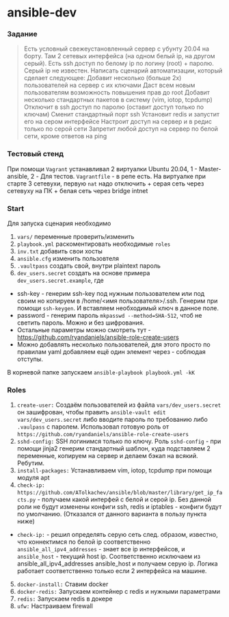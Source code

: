 # ansible-dev

### Задание

> Есть условный свежеустановленный сервер с убунту 20.04 на борту. Там 2 сетевых интерфейса (на одном белый ip, на другом серый). Есть ssh доступ по белому ip по логину (root) + паролю. Серый ip не известен. Написать сценарий автоматизации, который сделает следующее:
> Добавит несколько (больше 2х) пользователей на сервер с их ключами
> Даст всем новым пользователям возможность повышения прав до root
> Добавит несколько стандартных пакетов в систему (vim, iotop, tcpdump)
> Отключит в ssh доступ по паролю (оставит доступ только по ключам)
> Сменит стандартный порт ssh
> Установит redis и запустит его на сером интерфейсе
> Настроит доступ на сервер и в редис только по серой сети
> Запретит любой доступ на сервер по белой сети, кроме ответов на ping

### Тестовый стенд

При помощи `Vagrant` устанавливал 2 виртуалки Ubuntu 20.04, 1 - Master-ansible, 2 - Для тестов. `Vagrantfile` - в репе есть.
На виртуалке при старте 3 сетевухи, первую `nat` надо отключить + серая сеть через сетевуху на ПК + белая сеть через bridge intnet

### Start

Для запуска сценария необходимо
1) `vars/` переменные проверить/изменить
2) `playbook.yml` раскоментировать необходимые `roles`
3) `inv.txt` добавить свои хосты
4) `ansible.cfg` изменить пользовтеля
5) `.vaultpass` создать свой, внутри plaintext пароль
6) `dev_users.secret` создать на основе примера `dev_users.secret.example`, где 
* ssh-key - генерим ssh-key под нужным пользователем или под своим но копируем в /home/<имя пользователя>/.ssh. Генерим при помощи `ssh-keygen`. И вставляем необходимый ключ в данное поле.
* password - генерим пароль `mkpasswd --method=SHA-512`, чтоб не светить пароль. Можно и без шифрования.
* Остальные параметры можно смотреть тут - https://github.com/ryandaniels/ansible-role-create-users
* Можно добавлять несколько пользователей, для этого просто по правилам yaml добавляем ещё один элемент через - соблюдая отступы.

В корневой папке запускаем
`ansible-playbook playbook.yml -kK`


### Roles

1) `create-user:` Создаём пользователей из файла `vars/dev_users.secret` он зашифрован, чтобы править `ansible-vault edit vars/dev_users.secret` либо вводите пароль по требованию либо `.vaulpass` с паролем. Использовал готовую роль от `https://github.com/ryandaniels/ansible-role-create-users`
2) `sshd-config:` SSH логинимся только по ключу. Роль `sshd-config` - при помощи jinja2 генерим стандартный шаблон, куда подставляем 2 переменные, копируем на сервер и делаем бэкап на всякий. Ребутим.
3) `install-packages:` Устанавливаем vim, iotop, tcpdump при помощи модуля apt
4) `check-ip:` `https://github.com/ATolkachev/ansible/blob/master/library/get_ip_facts.py` - получаем какой интерфей с белой и серой ip. Без данной роли не будут изменены конфиги ssh, redis и iptables - конфиги будут по умолчанию. (Отказался от данного варианта в пользу пункта ниже)
* `check-ip:` - решил определять серую сеть след. образом, известно, что коннектимся по белой ip соответственно `ansible_all_ipv4_addresses` - знает все ip интерфейсов, и `ansible_host` - текущий host ip. Соответственно исключаем из ansible_all_ipv4_addresses ansible_host и получаем серую ip. Логика работает соответственно только если 2 интерфейса на машине.
5) `docker-install:` Ставим docker
6) `docker-redis:` Запускаем контейнер с redis и нужными параметрами
7) `redis:` Запускаем redis в докере
8) `ufw:` Настраиваем firewall
